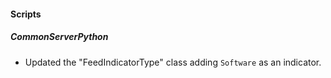
#### Scripts

##### CommonServerPython

- Updated the "FeedIndicatorType" class adding `Software` as an indicator.
